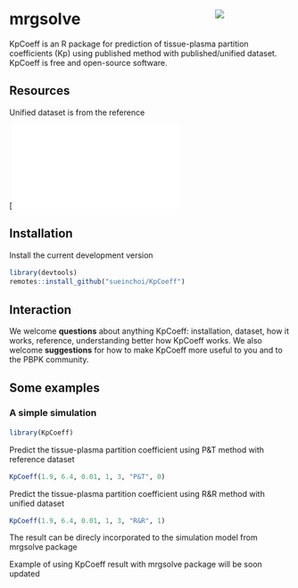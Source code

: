 
# mrgsolve <img align="right" src = "man/figures/mrgsolve_sticker_812418_1.png" width="135px">

KpCoeff is an R package for prediction of tissue-plasma partition coefficients (Kp) using published method with published/unified dataset. KpCoeff is free and open-source software.

## Resources

Unified dataset is from the reference 

[![Reference](Reference/903.full.pdf)

## Installation

Install the current development version

``` r
library(devtools)
remotes::install_github("sueinchoi/KpCoeff")

```


## Interaction

We welcome **questions** about anything KpCoeff: installation, dataset, how it works, reference, understanding better how KpCoeff works. We also
welcome **suggestions** for how to make KpCoeff more useful to you and
to the PBPK community.


## Some examples

### A simple simulation

``` r
library(KpCoeff)
```

Predict the tissue-plasma partition coefficient using P&T method with reference dataset

``` r
KpCoeff(1.9, 6.4, 0.01, 1, 3, "P&T", 0)
```

Predict the tissue-plasma partition coefficient using R&R method with unified dataset


``` r
KpCoeff(1.9, 6.4, 0.01, 1, 3, "R&R", 1)

```

The result can be direcly incorporated to the simulation model from mrgsolve package

Example of using KpCoeff result with mrgsolve package will be soon updated
